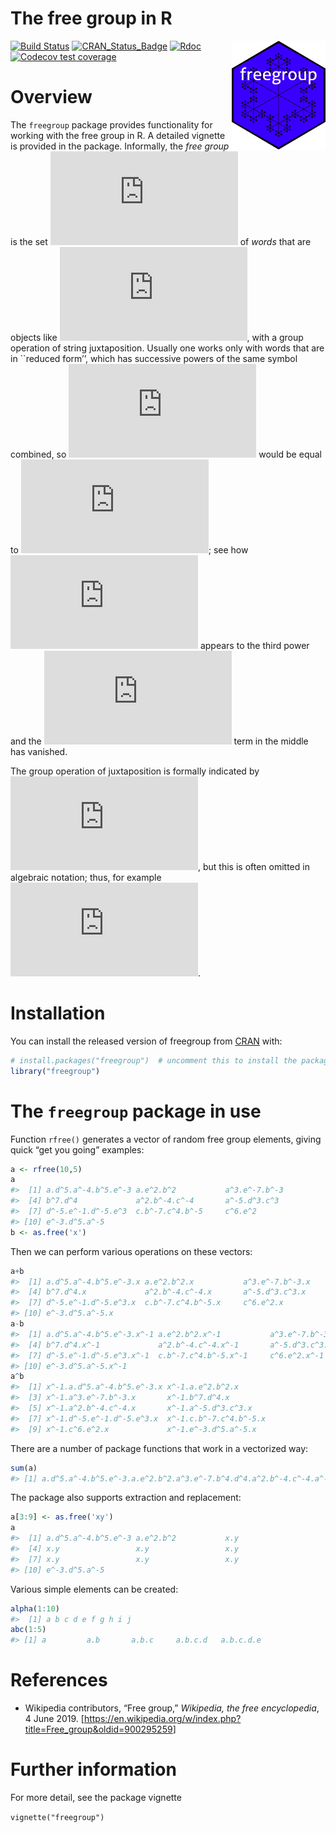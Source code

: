 The free group in R
================

<!-- README.md is generated from README.Rmd. Please edit that file -->

<img src="man/figures/freegroup.png" width = "150" align="right" />

<!-- badges: start -->

[![Build
Status](https://travis-ci.org/RobinHankin/freegroup.svg?branch=master)](https://travis-ci.org/RobinHankin/freegroup)
[![CRAN\_Status\_Badge](https://www.r-pkg.org/badges/version/freegroup)](https://cran.r-project.org/package=freegroup)
[![Rdoc](https://www.rdocumentation.org/badges/version/freegroup)](https://www.rdocumentation.org/packages/freegroup)
[![Codecov test
coverage](https://codecov.io/gh/RobinHankin/freegroup/branch/master/graph/badge.svg)](https://codecov.io/gh/RobinHankin/freegroup/branch/master)
<!-- badges: end -->

# Overview

The `freegroup` package provides functionality for working with the free
group in R. A detailed vignette is provided in the package. Informally,
the *free group* is the set
![X](https://latex.codecogs.com/png.latex?X "X") of *words* that are
objects like
![W=c^{-4}bb^2aa^{-1}ca](https://latex.codecogs.com/png.latex?W%3Dc%5E%7B-4%7Dbb%5E2aa%5E%7B-1%7Dca "W=c^{-4}bb^2aa^{-1}ca"),
with a group operation of string juxtaposition. Usually one works only
with words that are in \`\`reduced form’’, which has successive powers
of the same symbol combined, so
![W](https://latex.codecogs.com/png.latex?W "W") would be equal to
![c^{-4}b^3ca](https://latex.codecogs.com/png.latex?c%5E%7B-4%7Db%5E3ca "c^{-4}b^3ca");
see how ![b](https://latex.codecogs.com/png.latex?b "b") appears to the
third power and the ![a](https://latex.codecogs.com/png.latex?a "a")
term in the middle has vanished.

The group operation of juxtaposition is formally indicated by
![\\circ](https://latex.codecogs.com/png.latex?%5Ccirc "\circ"), but
this is often omitted in algebraic notation; thus, for example
![a^2b^{-3}c^2\\circ c^{-2}ba =a^2b^{-3}c^2c{^-2}ba =a^2b^{-2}ba](https://latex.codecogs.com/png.latex?a%5E2b%5E%7B-3%7Dc%5E2%5Ccirc%20c%5E%7B-2%7Dba%20%3Da%5E2b%5E%7B-3%7Dc%5E2c%7B%5E-2%7Dba%20%3Da%5E2b%5E%7B-2%7Dba "a^2b^{-3}c^2\circ c^{-2}ba =a^2b^{-3}c^2c{^-2}ba =a^2b^{-2}ba").

# Installation

You can install the released version of freegroup from
[CRAN](https://CRAN.R-project.org) with:

``` r
# install.packages("freegroup")  # uncomment this to install the package
library("freegroup")
```

# The `freegroup` package in use

Function `rfree()` generates a vector of random free group elements,
giving quick “get you going” examples:

``` r
a <- rfree(10,5)
a
#>  [1] a.d^5.a^-4.b^5.e^-3 a.e^2.b^2           a^3.e^-7.b^-3      
#>  [4] b^7.d^4             a^2.b^-4.c^-4       a^-5.d^3.c^3       
#>  [7] d^-5.e^-1.d^-5.e^3  c.b^-7.c^4.b^-5     c^6.e^2            
#> [10] e^-3.d^5.a^-5
b <- as.free('x')
```

Then we can perform various operations on these vectors:

``` r
a+b
#>  [1] a.d^5.a^-4.b^5.e^-3.x a.e^2.b^2.x           a^3.e^-7.b^-3.x      
#>  [4] b^7.d^4.x             a^2.b^-4.c^-4.x       a^-5.d^3.c^3.x       
#>  [7] d^-5.e^-1.d^-5.e^3.x  c.b^-7.c^4.b^-5.x     c^6.e^2.x            
#> [10] e^-3.d^5.a^-5.x
a-b
#>  [1] a.d^5.a^-4.b^5.e^-3.x^-1 a.e^2.b^2.x^-1           a^3.e^-7.b^-3.x^-1      
#>  [4] b^7.d^4.x^-1             a^2.b^-4.c^-4.x^-1       a^-5.d^3.c^3.x^-1       
#>  [7] d^-5.e^-1.d^-5.e^3.x^-1  c.b^-7.c^4.b^-5.x^-1     c^6.e^2.x^-1            
#> [10] e^-3.d^5.a^-5.x^-1
a^b
#>  [1] x^-1.a.d^5.a^-4.b^5.e^-3.x x^-1.a.e^2.b^2.x          
#>  [3] x^-1.a^3.e^-7.b^-3.x       x^-1.b^7.d^4.x            
#>  [5] x^-1.a^2.b^-4.c^-4.x       x^-1.a^-5.d^3.c^3.x       
#>  [7] x^-1.d^-5.e^-1.d^-5.e^3.x  x^-1.c.b^-7.c^4.b^-5.x    
#>  [9] x^-1.c^6.e^2.x             x^-1.e^-3.d^5.a^-5.x
```

There are a number of package functions that work in a vectorized way:

``` r
sum(a)
#> [1] a.d^5.a^-4.b^5.e^-3.a.e^2.b^2.a^3.e^-7.b^4.d^4.a^2.b^-4.c^-4.a^-5.d^3.c^3.d^-5.e^-1.d^-5.e^3.c.b^-7.c^4.b^-5.c^6.e^-1.d^5.a^-5
```

The package also supports extraction and replacement:

``` r
a[3:9] <- as.free('xy')
a
#>  [1] a.d^5.a^-4.b^5.e^-3 a.e^2.b^2           x.y                
#>  [4] x.y                 x.y                 x.y                
#>  [7] x.y                 x.y                 x.y                
#> [10] e^-3.d^5.a^-5
```

Various simple elements can be created:

``` r
alpha(1:10)
#>  [1] a b c d e f g h i j
abc(1:5)
#> [1] a         a.b       a.b.c     a.b.c.d   a.b.c.d.e
```

# References

-   Wikipedia contributors, “Free group,” *Wikipedia, the free
    encyclopedia*, 4 June 2019.
    \[<https://en.wikipedia.org/w/index.php?title=Free_group&oldid=900295259>\]

# Further information

For more detail, see the package vignette

`vignette("freegroup")`
